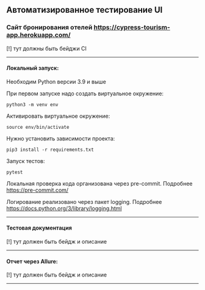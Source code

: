 ## Автоматизированное тестирование UI ##
### Сайт бронирования отелей https://cypress-tourism-app.herokuapp.com/ ###

[!] тут должны быть бейджи CI

---

#### Локальный запуск: ####

Необходим Python версии 3.9 и выше

При первом запуске надо создать виртуальное окружение:

```angular2html
python3 -m venv env
```

Активировать виртуальное окружение:

```angular2html
source env/bin/activate
```

Нужно установить зависимости проекта:

```angular2html
pip3 install -r requirements.txt
```

Запуск тестов:

```angular2html
pytest
```


Локальная проверка кода организована через pre-commit.
Подробнее https://pre-commit.com/


Логирование реализовано через пакет logging.
Подробнее https://docs.python.org/3/library/logging.html

---

#### Тестовая документация ####

[!] тут должен быть бейдж и описание

---

#### Отчет через Allure: #### 

[!] тут должен быть бейдж и описание

---


